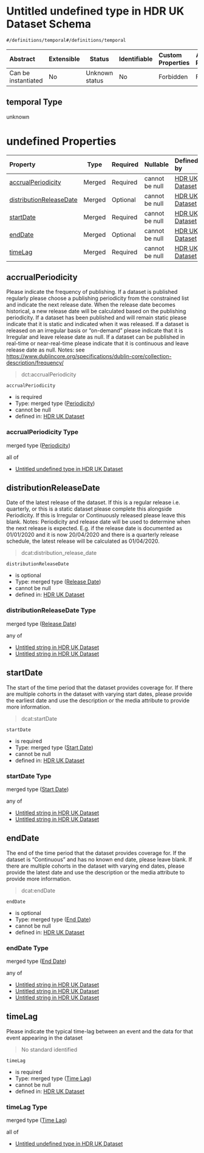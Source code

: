 # Untitled undefined type in HDR UK Dataset Schema

```txt
#/definitions/temporal#/definitions/temporal
```




| Abstract            | Extensible | Status         | Identifiable | Custom Properties | Additional Properties | Access Restrictions | Defined In                                                                                         |
| :------------------ | ---------- | -------------- | ------------ | :---------------- | --------------------- | ------------------- | -------------------------------------------------------------------------------------------------- |
| Can be instantiated | No         | Unknown status | No           | Forbidden         | Forbidden             | none                | [dataset.schema.json\*](../../../schema/dataset/latest/dataset.schema.json "open original schema") |

## temporal Type

unknown

# undefined Properties

| Property                                            | Type   | Required | Nullable       | Defined by                                                                                                                                                                                     |
| :-------------------------------------------------- | ------ | -------- | -------------- | :--------------------------------------------------------------------------------------------------------------------------------------------------------------------------------------------- |
| [accrualPeriodicity](#accrualperiodicity)           | Merged | Required | cannot be null | [HDR UK Dataset](dataset-definitions-temporal-properties-periodicity.md "\#/properties/provenance/temporal/accrualPeriodicity#/definitions/temporal/properties/accrualPeriodicity")            |
| [distributionReleaseDate](#distributionreleasedate) | Merged | Optional | cannot be null | [HDR UK Dataset](dataset-definitions-temporal-properties-release-date.md "\#/properties/provenance/temporal/distributionReleaseDate#/definitions/temporal/properties/distributionReleaseDate") |
| [startDate](#startdate)                             | Merged | Required | cannot be null | [HDR UK Dataset](dataset-definitions-temporal-properties-start-date.md "\#/properties/provenance/temporal/startDate#/definitions/temporal/properties/startDate")                               |
| [endDate](#enddate)                                 | Merged | Optional | cannot be null | [HDR UK Dataset](dataset-definitions-temporal-properties-end-date.md "\#/properties/provenance/temporal/endDate#/definitions/temporal/properties/endDate")                                     |
| [timeLag](#timelag)                                 | Merged | Required | cannot be null | [HDR UK Dataset](dataset-definitions-temporal-properties-time-lag.md "\#/properties/provenance/temporal/timeLag#/definitions/temporal/properties/timeLag")                                     |

## accrualPeriodicity

Please indicate the frequency of publishing. If a dataset is published regularly please choose a publishing periodicity from the constrained list and indicate the next release date. When the release date becomes historical, a new release date will be calculated based on the publishing periodicity. If a dataset has been published and will remain static please indicate that it is static and indicated when it was released. If a dataset is released on an irregular basis or “on-demand” please indicate that it is Irregular and leave release date as null. If a dataset can be published in real-time or near-real-time please indicate that it is continuous and leave release date as null. Notes: see <https://www.dublincore.org/specifications/dublin-core/collection-description/frequency/>


> dct:accrualPeriodicity
>

`accrualPeriodicity`

-   is required
-   Type: merged type ([Periodicity](dataset-definitions-temporal-properties-periodicity.md))
-   cannot be null
-   defined in: [HDR UK Dataset](dataset-definitions-temporal-properties-periodicity.md "\#/properties/provenance/temporal/accrualPeriodicity#/definitions/temporal/properties/accrualPeriodicity")

### accrualPeriodicity Type

merged type ([Periodicity](dataset-definitions-temporal-properties-periodicity.md))

all of

-   [Untitled undefined type in HDR UK Dataset](dataset-definitions-temporal-properties-periodicity-allof-0.md "check type definition")

## distributionReleaseDate

Date of the latest release of the dataset. If this is a regular release i.e. quarterly, or this is a static dataset please complete this alongside Periodicity. If this is Irregular or Continuously released please leave this blank. Notes: Periodicity and release date will be used to determine when the next release is expected. E.g. if the release date is documented as 01/01/2020 and it is now 20/04/2020 and there is a quarterly release schedule, the latest release will be calculated as 01/04/2020.


> dcat:distribution_release_date
>

`distributionReleaseDate`

-   is optional
-   Type: merged type ([Release Date](dataset-definitions-temporal-properties-release-date.md))
-   cannot be null
-   defined in: [HDR UK Dataset](dataset-definitions-temporal-properties-release-date.md "\#/properties/provenance/temporal/distributionReleaseDate#/definitions/temporal/properties/distributionReleaseDate")

### distributionReleaseDate Type

merged type ([Release Date](dataset-definitions-temporal-properties-release-date.md))

any of

-   [Untitled string in HDR UK Dataset](dataset-definitions-temporal-properties-release-date-anyof-0.md "check type definition")
-   [Untitled string in HDR UK Dataset](dataset-definitions-temporal-properties-release-date-anyof-1.md "check type definition")

## startDate

The start of the time period that the dataset provides coverage for. If there are multiple cohorts in the dataset with varying start dates, please provide the earliest date and use the description or the media attribute to provide more information.


> dcat:startDate
>

`startDate`

-   is required
-   Type: merged type ([Start Date](dataset-definitions-temporal-properties-start-date.md))
-   cannot be null
-   defined in: [HDR UK Dataset](dataset-definitions-temporal-properties-start-date.md "\#/properties/provenance/temporal/startDate#/definitions/temporal/properties/startDate")

### startDate Type

merged type ([Start Date](dataset-definitions-temporal-properties-start-date.md))

any of

-   [Untitled string in HDR UK Dataset](dataset-definitions-temporal-properties-start-date-anyof-0.md "check type definition")
-   [Untitled string in HDR UK Dataset](dataset-definitions-temporal-properties-start-date-anyof-1.md "check type definition")

## endDate

The end of the time period that the dataset provides coverage for. If the dataset is “Continuous” and has no known end date, please leave blank. If there are multiple cohorts in the dataset with varying end dates, please provide the latest date and use the description or the media attribute to provide more information.


> dcat:endDate
>

`endDate`

-   is optional
-   Type: merged type ([End Date](dataset-definitions-temporal-properties-end-date.md))
-   cannot be null
-   defined in: [HDR UK Dataset](dataset-definitions-temporal-properties-end-date.md "\#/properties/provenance/temporal/endDate#/definitions/temporal/properties/endDate")

### endDate Type

merged type ([End Date](dataset-definitions-temporal-properties-end-date.md))

any of

-   [Untitled string in HDR UK Dataset](dataset-definitions-temporal-properties-end-date-anyof-0.md "check type definition")
-   [Untitled string in HDR UK Dataset](dataset-definitions-temporal-properties-end-date-anyof-1.md "check type definition")
-   [Untitled string in HDR UK Dataset](dataset-definitions-temporal-properties-end-date-anyof-2.md "check type definition")

## timeLag

Please indicate the typical time-lag between an event and the data for that event appearing in the dataset


> No standard identified
>

`timeLag`

-   is required
-   Type: merged type ([Time Lag](dataset-definitions-temporal-properties-time-lag.md))
-   cannot be null
-   defined in: [HDR UK Dataset](dataset-definitions-temporal-properties-time-lag.md "\#/properties/provenance/temporal/timeLag#/definitions/temporal/properties/timeLag")

### timeLag Type

merged type ([Time Lag](dataset-definitions-temporal-properties-time-lag.md))

all of

-   [Untitled undefined type in HDR UK Dataset](dataset-definitions-temporal-properties-time-lag-allof-0.md "check type definition")
